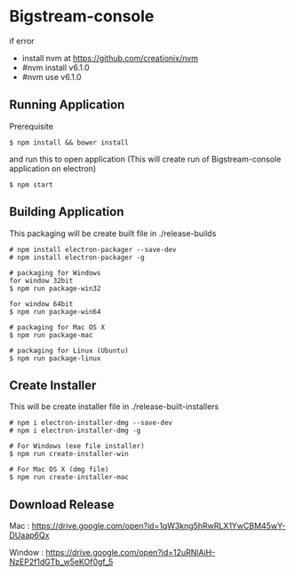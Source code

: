 # Bigstream-console

if error

- install nvm at https://github.com/creationix/nvm
- #nvm install v6.1.0
- #nvm use v6.1.0

## Running Application

Prerequisite

```
$ npm install && bower install
```

and run this to open application (This will create run of Bigstream-console application on electron)

```
$ npm start
```

## Building Application

This packaging will be create built file in ./release-builds

```
# npm install electron-packager --save-dev
# npm install electron-packager -g

# packaging for Windows
for window 32bit
$ npm run package-win32 

for window 64bit
$ npm run package-win64 

# packaging for Mac OS X
$ npm run package-mac

# packaging for Linux (Ubuntu)
$ npm run package-linux
```

## Create Installer

This will be create installer file in ./release-built-installers

```
# npm i electron-installer-dmg --save-dev
# npm i electron-installer-dmg -g

# For Windows (exe file installer)
$ npm run create-installer-win

# For Mac OS X (dmg file)
$ npm run create-installer-mac
```

## Download Release
Mac : https://drive.google.com/open?id=1qW3kng5hRwRLX1YwCBM45wY-DUaap6Qx

Window : https://drive.google.com/open?id=12uRNlAiH-NzEP2f1dGTb_w5eKOf0gf_5
